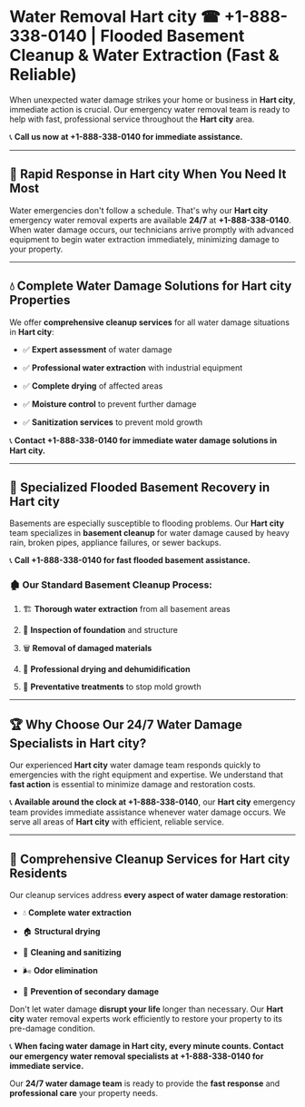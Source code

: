# Water Removal Hart city ☎ +1-888-338-0140 | Flooded Basement Cleanup & Water Extraction (Fast & Reliable)

When unexpected water damage strikes your home or business in **Hart city**, immediate action is crucial. Our emergency water removal team is ready to help with fast, professional service throughout the **Hart city** area. 

📞 **Call us now at +1-888-338-0140 for immediate assistance.**
---
## 🚀 Rapid Response in Hart city When You Need It Most
Water emergencies don't follow a schedule. That's why our **Hart city** emergency water removal experts are available **24/7** at **+1-888-338-0140**. When water damage occurs, our technicians arrive promptly with advanced equipment to begin water extraction immediately, minimizing damage to your property.
---
## 💧 Complete Water Damage Solutions for Hart city Properties
We offer **comprehensive cleanup services** for all water damage situations in **Hart city**:
- ✅ **Expert assessment** of water damage  
- ✅ **Professional water extraction** with industrial equipment  
- ✅ **Complete drying** of affected areas  
- ✅ **Moisture control** to prevent further damage  
- ✅ **Sanitization services** to prevent mold growth  
📞 **Contact +1-888-338-0140 for immediate water damage solutions in Hart city.**
---
## 🌊 Specialized Flooded Basement Recovery in Hart city
Basements are especially susceptible to flooding problems. Our **Hart city** team specializes in **basement cleanup** for water damage caused by heavy rain, broken pipes, appliance failures, or sewer backups. 
📞 **Call +1-888-338-0140 for fast flooded basement assistance.**
### 🏚️ Our Standard Basement Cleanup Process:
1. 🏗️ **Thorough water extraction** from all basement areas  
2. 🔎 **Inspection of foundation** and structure  
3. 🗑️ **Removal of damaged materials**  
4. 💨 **Professional drying and dehumidification**  
5. 🚫 **Preventative treatments** to stop mold growth  
---
## 🏆 Why Choose Our 24/7 Water Damage Specialists in Hart city?
Our experienced **Hart city** water damage team responds quickly to emergencies with the right equipment and expertise. We understand that **fast action** is essential to minimize damage and restoration costs.
📞 **Available around the clock at +1-888-338-0140**, our **Hart city** emergency team provides immediate assistance whenever water damage occurs. We serve all areas of **Hart city** with efficient, reliable service.
---
## 🧹 Comprehensive Cleanup Services for Hart city Residents
Our cleanup services address **every aspect of water damage restoration**:
- 💧 **Complete water extraction**  
- 🏠 **Structural drying**  
- 🧼 **Cleaning and sanitizing**  
- 🌬️ **Odor elimination**  
- 🚫 **Prevention of secondary damage**  
Don't let water damage **disrupt your life** longer than necessary. Our **Hart city** water removal experts work efficiently to restore your property to its pre-damage condition.
📞 **When facing water damage in Hart city, every minute counts. Contact our emergency water removal specialists at +1-888-338-0140 for immediate service.**
Our **24/7 water damage team** is ready to provide the **fast response** and **professional care** your property needs.
